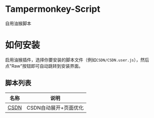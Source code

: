 # Tampermonkey-Script
自用油猴脚本

# 如何安装
启用油猴插件，选择你要安装的脚本文件（例如`CSDN/CSDN.user.js`），然后点"Raw"按钮即可自动跳转到安装界面。

## 脚本列表

| 名称         | 说明                  |
| :----------: | :-------------------: |
| [CSDN](CSDN) | CSDN自动展开+页面优化 |